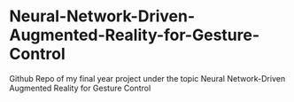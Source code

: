 # Neural-Network-Driven-Augmented-Reality-for-Gesture-Control
Github Repo of my final year project under the topic Neural Network-Driven Augmented Reality for Gesture Control

